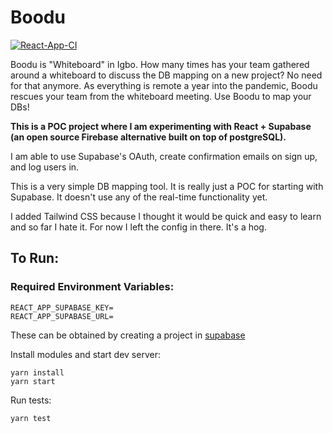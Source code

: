 # Boodu

[![React-App-CI](https://github.com/mwolfhoffman/react-jack/actions/workflows/main.yml/badge.svg?branch=master)](https://github.com/mwolfhoffman/boodu/actions/workflows/main.yml)

Boodu is "Whiteboard" in Igbo. How many times has your team gathered around a whiteboard to discuss the DB mapping on a new project? No need for that anymore. As everything is remote a year into the pandemic, Boodu rescues your team from the whiteboard meeting. Use Boodu to map your DBs!

**This is a POC project where I am experimenting with React + Supabase (an open source Firebase alternative built on top of postgreSQL).**

I am able to use Supabase's OAuth, create confirmation emails on sign up, and log users in. 

This is a very simple DB mapping tool. It is really just a POC for starting with Supabase. It doesn't use any of the real-time functionality yet. 

I added Tailwind CSS because I thought it would be quick and easy to learn and so far I hate it. For now I left the config in there. It's a hog. 

## To Run: 

### Required Environment Variables: 
```
REACT_APP_SUPABASE_KEY=
REACT_APP_SUPABASE_URL=
```
These can be obtained by creating a project in [supabase](https://supbase.io)


Install modules and start dev server: 
```
yarn install
yarn start
```

Run tests:
```
yarn test
```
